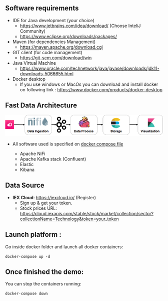 ## Software requirements

* IDE for Java development (your choice)
  * https://www.jetbrains.com/idea/download/ (Choose InteliJ Community)
  * https://www.eclipse.org/downloads/packages/
* Maven (for dependencies Management)
  * https://maven.apache.org/download.cgi
* GIT client (for code  management)
  * https://git-scm.com/download/win
* Java Virtual Machine
  * https://www.oracle.com/technetwork/java/javase/downloads/jdk11-downloads-5066655.html
* Docker desktop
  * If you use windows or MacOs you can download and install docker on following link : https://www.docker.com/products/docker-desktop

## Fast Data Architecture 

![Exercise architecture](img/Architecture.png)

* All software used is specified on [docker compose file](docker/docker-compose.yml)

  * Apache NiFi
  * Apache Kafka stack (Confluent)
  * Elastic
  * Kibana

## Data Source
* **IEX Cloud**: https://iexcloud.io/ (Register)
  * Sign up & get your token. 
  * Stock prices URL: https://cloud.iexapis.com/stable/stock/market/collection/sector?collectionName=Technology&token=your_token


## Launch platform :

Go inside docker folder and launch all docker containers:
```
docker-compose up -d 
```

## Once finished the demo:
You can stop the containers running:
```
docker-compose down
```
